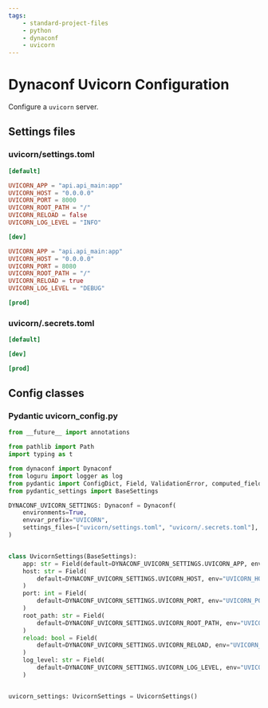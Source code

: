```yaml
---
tags:
    - standard-project-files
    - python
    - dynaconf
    - uvicorn
---
```


# Dynaconf Uvicorn Configuration

Configure a `uvicorn` server.

## Settings files

### uvicorn/settings.toml

```toml title="config/uvicorn/settings.toml" linenums="1"
[default]

UVICORN_APP = "api.api_main:app"
UVICORN_HOST = "0.0.0.0"
UVICORN_PORT = 8000
UVICORN_ROOT_PATH = "/"
UVICORN_RELOAD = false
UVICORN_LOG_LEVEL = "INFO"

[dev]

UVICORN_APP = "api.api_main:app"
UVICORN_HOST = "0.0.0.0"
UVICORN_PORT = 8080
UVICORN_ROOT_PATH = "/"
UVICORN_RELOAD = true
UVICORN_LOG_LEVEL = "DEBUG"

[prod]
```

### uvicorn/.secrets.toml

```toml title="config/uvicorn/.secrets.toml" linenums="1"
[default]

[dev]

[prod]
```

## Config classes

### Pydantic uvicorn_config.py

```python title="uvicorn_config.py" linenums="1"
from __future__ import annotations

from pathlib import Path
import typing as t

from dynaconf import Dynaconf
from loguru import logger as log
from pydantic import ConfigDict, Field, ValidationError, computed_field, field_validator
from pydantic_settings import BaseSettings

DYNACONF_UVICORN_SETTINGS: Dynaconf = Dynaconf(
    environments=True,
    envvar_prefix="UVICORN",
    settings_files=["uvicorn/settings.toml", "uvicorn/.secrets.toml"],
)


class UvicornSettings(BaseSettings):
    app: str = Field(default=DYNACONF_UVICORN_SETTINGS.UVICORN_APP, env="UVICORN_APP")
    host: str = Field(
        default=DYNACONF_UVICORN_SETTINGS.UVICORN_HOST, env="UVICORN_HOST"
    )
    port: int = Field(
        default=DYNACONF_UVICORN_SETTINGS.UVICORN_PORT, env="UVICORN_PORT"
    )
    root_path: str = Field(
        default=DYNACONF_UVICORN_SETTINGS.UVICORN_ROOT_PATH, env="UVICORN_ROOT_PATH"
    )
    reload: bool = Field(
        default=DYNACONF_UVICORN_SETTINGS.UVICORN_RELOAD, env="UVICORN_RELOAD"
    )
    log_level: str = Field(
        default=DYNACONF_UVICORN_SETTINGS.UVICORN_LOG_LEVEL, env="UVICORN_LOG_LEVEL"
    )


uvicorn_settings: UvicornSettings = UvicornSettings()

```
